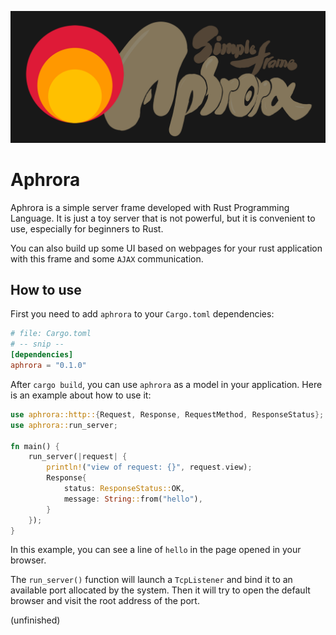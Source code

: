 ![Aphrora 0.1](./static/aphrora-image.png)

# Aphrora

Aphrora is a  simple server frame developed with Rust Programming Language.
It is just a toy server that is not powerful, but it is convenient to use,
especially for beginners to Rust.

You can also build up some UI based on webpages for your
rust application with this frame and some `AJAX` communication.

## How to use

First you need to add `aphrora` to your `Cargo.toml` dependencies:
```toml
# file: Cargo.toml
# -- snip --
[dependencies]
aphrora = "0.1.0"
```

After `cargo build`, you can use `aphrora` as a model in your application.
Here is an example about how to use it:

```rust
use aphrora::http::{Request, Response, RequestMethod, ResponseStatus};
use aphrora::run_server;

fn main() {
    run_server(|request| {
        println!("view of request: {}", request.view);
        Response{
            status: ResponseStatus::OK,
            message: String::from("hello"),
        }
    });
}
```

In this example, you can see a line of `hello` in the page
opened in your browser.

The `run_server()` function will launch a `TcpListener`
and bind it to an available port allocated by the system.
Then it will try to open the default browser
and visit the root address of the port.

(unfinished)
